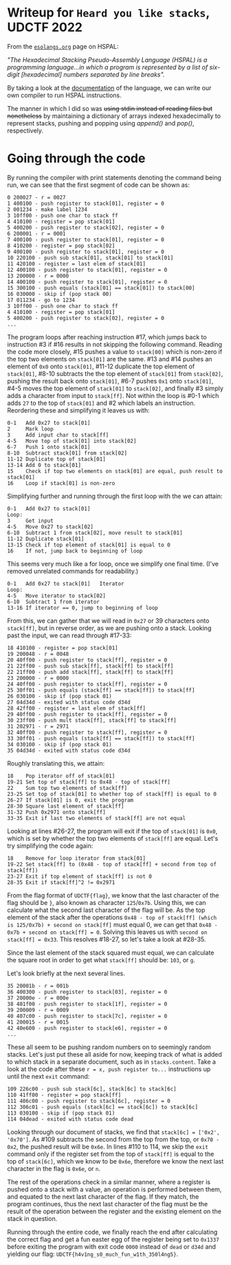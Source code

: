 # Writeup for `Heard you like stacks`, UDCTF 2022
From the [`esolangs.org`](https://esolangs.org/wiki/Hexadecimal_Stacking_Pseudo-Assembly_Language) page on HSPAL:

*"The Hexadecimal Stacking Pseudo-Assembly Language (HSPAL) is a programming language...in which a program is represented by a list of six-digit [hexadecimal] numbers separated by line breaks".*

By taking a look at the [documentation](https://docs.google.com/document/d/1YkG501LjlcrESdrlddE5qEb157w9W0_BeS-zngQJEP4/edit) of the language, we can write our own compiler to run HSPAL instructions.

The manner in which I did so was ~~using stdin instead of reading files but nonetheless~~ by maintaining a dictionary of arrays indexed hexadecimally to represent stacks, pushing and popping using *append()* and *pop()*, respectively. 

# Going through the code

By running the compiler with print statements denoting the command being run, we can see that the first segment of code can be shown as:
```
0 200027 - r = 0027
1 400100 - push register to stack[01], register = 0
2 001234 - make label 1234
3 10ff00 - push one char to stack ff
4 410100 - register = pop stack[01]
5 400200 - push register to stack[02], register = 0
6 200001 - r = 0001
7 400100 - push register to stack[01], register = 0
8 410200 - register = pop stack[02]
9 400100 - push register to stack[01], register = 0
10 220100 - push sub stack[01], stack[01] to stack[01]
11 420100 - register = last elem of stack[01]
12 400100 - push register to stack[01], register = 0
13 200000 - r = 0000
14 400100 - push register to stack[01], register = 0
15 300100 - push equals (stack[01] == stack[01]) to stack[00]
16 030000 - skip if (pop stack 00)
17 011234 - go to 1234
3 10ff00 - push one char to stack ff
4 410100 - register = pop stack[01]
5 400200 - push register to stack[02], register = 0
...
```
The program loops after reaching instruction #17, which jumps back to instruction #3 if #16 results in not skipping the following command. Reading the code more closely, #15 pushes a value to `stack[00]` which is non-zero if the top two elements on `stack[01]` are the same. #13 and #14 pushes an element of `0x0` onto `stack[01]`, #11-12 duplicate the top element of `stack[01]`, #8-10 subtracts the the top element of `stack[01]` from `stack[02]`, pushing the result back onto `stack[01]`, #6-7 pushes `0x1` onto `stack[01]`, #4-5 moves the top element of `stack[01]` to `stack[02]`, and finally #3 simply adds a character from input to `stack[ff]`. Not within the loop is #0-1 which adds `27` to the top of `stack[01]` and #2 which labels an instruction.
Reordering these and simplifying it leaves us with:
```
0-1   Add 0x27 to stack[01]
2     Mark loop
3     Add input char to stack[ff]
4-5   Move top of stack[01] into stack[02]
6-7   Push 1 onto stack[01]
8-10  Subtract stack[01] from stack[02]
11-12 Duplicate top of stack[01]
13-14 Add 0 to stack[01]
15    Check if top two elements on stack[01] are equal, push result to stack[01]
16    Loop if stack[01] is non-zero
```
Simplifying further and running through the first loop with the we can attain:
```
0-1   Add 0x27 to stack[01]
Loop: 
3     Get input
4-5   Move 0x27 to stack[02]
6-10  Subtract 1 from stack[02], move result to stack[01]
11-12 Duplicate stack[01]
13-15 Check if top element of stack[01] is equal to 0
16    If not, jump back to beginning of loop
```
This seems very much like a for loop, once we simplify one final time. (I've removed unrelated commands for readability.)
```
0-1   Add 0x27 to stack[01]   Iterator
Loop:
4-5   Move iterator to stack[02]
6-10  Subtract 1 from iterator
13-16 If iterator == 0, jump to beginning of loop
```
From this, we can gather that we will read in `0x27` or 39 characters onto `stack[ff]`, but in reverse order, as we are pushing onto a stack. Looking past the input, we can read through #17-33:
```
18 410100 - register = pop stack[01]
19 200048 - r = 0048
20 40ff00 - push register to stack[ff], register = 0
21 22ff00 - push sub stack[ff], stack[ff] to stack[ff]
22 21ff00 - push add stack[ff], stack[ff] to stack[ff]
23 200000 - r = 0000
24 40ff00 - push register to stack[ff], register = 0
25 30ff01 - push equals (stack[ff] == stack[ff]) to stack[ff]
26 030100 - skip if (pop stack 01)
27 04d34d - exited with status code d34d
28 42ff00 - register = last elem of stack[ff]
29 40ff00 - push register to stack[ff], register = 0
30 23ff00 - push mult stack[ff], stack[ff] to stack[ff]
31 202971 - r = 2971
32 40ff00 - push register to stack[ff], register = 0
33 30ff01 - push equals (stack[ff] == stack[ff]) to stack[ff]
34 030100 - skip if (pop stack 01)
35 04d34d - exited with status code d34d
```
Roughly translating this, we attain:
```
18    Pop iterator off of stack[01]
19-21 Set top of stack[ff] to 0x48 - top of stack[ff]
22    Sum top two elements of stack[ff]
23-25 Set top of stack[01] to whether top of stack[ff] is equal to 0
26-27 If stack[01] is 0, exit the program
28-30 Square last element of stack[ff]
31-32 Push 0x2971 onto stack[ff]
33-35 Exit if last two elements of stack[ff] are not equal
```
Looking at lines #26-27, the program will exit if the top of `stack[01]` is `0x0`, which is set by whether the top two elements of `stack[ff]` are equal. 
Let's try simplifying the code again:
```
18    Remove for loop iterator from stack[01]
19-22 Set stack[ff] to (0x48 - top of stack[ff] + second from top of stack[ff])
23-27 Exit if top element of stack[ff] is not 0
28-35 Exit if stack[ff]^2 != 0x2971
```
From the flag format of `UDCTF{flag}`, we know that the last character of the flag should be `}`, also known as character `125`/`0x7b`. Using this, we can calculate what the second last character of the flag will be. As the top element of the stack after the operations `0x48 - top of stack[ff] (which is 125/0x7b) + second on stack[ff]` must equal 0, we can get that `0x48 - 0x7b + second on stack[ff] = 0`. Solving this leaves us with `second on stack[ff] = 0x33`. This resolves #18-27, so let's take a look at #28-35.

Since the last element of the stack squared must equal, we can calculate the square root in order to get what `stack[ff]` should be: `103`, or `g`. 

Let's look briefly at the next several lines.
```
35 20001b - r = 001b
36 400300 - push register to stack[03], register = 0
37 20000e - r = 000e
38 401f00 - push register to stack[1f], register = 0
39 200009 - r = 0009
40 407c00 - push register to stack[7c], register = 0
41 200015 - r = 0015
42 40e600 - push register to stack[e6], register = 0
...
```
These all seem to be pushing random numbers on to seemingly random stacks. Let's just put these all aside for now, keeping track of what is added to which stack in a separate document, such as in `stacks.content`. Take a look at the code after these `r = x, push register to...` instructions up until the next `exit` command:
```
109 226c00 - push sub stack[6c], stack[6c] to stack[6c]
110 41ff00 - register = pop stack[ff]
111 406c00 - push register to stack[6c], register = 0
112 306c01 - push equals (stack[6c] == stack[6c]) to stack[6c]
113 030100 - skip if (pop stack 01)
114 04dead - exited with status code dead
```
Looking through our document of stacks, we find that `stack[6c] = ['0x2', '0x70']`. As #109 subtracts the second from the top from the top, or `0x70 - 0x2`, the pushed result will be `0x6e`. In lines #110 to 114, we skip the `exit` command only if the register set from the top of `stack[ff]` is equal to the top of `stack[6c]`, which we know to be `0x6e`, therefore we know the next last character in the flag is `0x6e`, or `n`.

The rest of the operations check in a similar manner, where a register is pushed onto a stack with a value, an operation is performed between them, and equated to the next last character of the flag. If they match, the program continues, thus the next last character of the flag must be the result of the operation between the register and the existing element on the stack in question.

Running through the entire code, we finally reach the end after calculating the correct flag and get a fun easter egg of the register being set to `0x1337` before exiting the program with exit code `0000` instead of `dead` or `d34d` and yielding our flag: `UDCTF{h4v1ng_s0_much_fun_w1th_350l4ng5}`.
